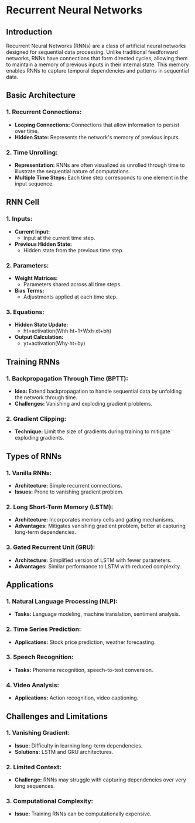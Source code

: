 # Recurrent Neural Networks

## Introduction
Recurrent Neural Networks (RNNs) are a class of artificial neural networks designed for sequential data processing. Unlike traditional feedforward networks, RNNs have connections that form directed cycles, allowing them to maintain a memory of previous inputs in their internal state. This memory enables RNNs to capture temporal dependencies and patterns in sequential data.

## Basic Architecture
### 1. **Recurrent Connections:**
   - **Looping Connections:** Connections that allow information to persist over time.
   - **Hidden State:** Represents the network's memory of previous inputs.

### 2. **Time Unrolling:**
   - **Representation:** RNNs are often visualized as unrolled through time to illustrate the sequential nature of computations.
   - **Multiple Time Steps:** Each time step corresponds to one element in the input sequence.

## RNN Cell
### 1. **Inputs:**
   - **Current Input:**
     - Input at the current time step.
   - **Previous Hidden State:**
     - Hidden state from the previous time step.

### 2. **Parameters:**
   - **Weight Matrices:**
     - Parameters shared across all time steps.
   - **Bias Terms:**
     - Adjustments applied at each time step.

### 3. **Equations:**
   - **Hidden State Update:**
     - ht​=activation(Whh​⋅ht−1​+Wxh​⋅xt​+bh​)
   - **Output Calculation:**
     - yt​=activation(Why​⋅ht​+by​)

## Training RNNs
### 1. **Backpropagation Through Time (BPTT):**
   - **Idea:** Extend backpropagation to handle sequential data by unfolding the network through time.
   - **Challenges:** Vanishing and exploding gradient problems.

### 2. **Gradient Clipping:**
   - **Technique:** Limit the size of gradients during training to mitigate exploding gradients.

## Types of RNNs
### 1. **Vanilla RNNs:**
   - **Architecture:** Simple recurrent connections.
   - **Issues:** Prone to vanishing gradient problem.

### 2. **Long Short-Term Memory (LSTM):**
   - **Architecture:** Incorporates memory cells and gating mechanisms.
   - **Advantages:** Mitigates vanishing gradient problem, better at capturing long-term dependencies.

### 3. **Gated Recurrent Unit (GRU):**
   - **Architecture:** Simplified version of LSTM with fewer parameters.
   - **Advantages:** Similar performance to LSTM with reduced complexity.

## Applications
### 1. **Natural Language Processing (NLP):**
   - **Tasks:** Language modeling, machine translation, sentiment analysis.

### 2. **Time Series Prediction:**
   - **Applications:** Stock price prediction, weather forecasting.

### 3. **Speech Recognition:**
   - **Tasks:** Phoneme recognition, speech-to-text conversion.

### 4. **Video Analysis:**
   - **Applications:** Action recognition, video captioning.

## Challenges and Limitations
### 1. **Vanishing Gradient:**
   - **Issue:** Difficulty in learning long-term dependencies.
   - **Solutions:** LSTM and GRU architectures.

### 2. **Limited Context:**
   - **Challenge:** RNNs may struggle with capturing dependencies over very long sequences.

### 3. **Computational Complexity:**
   - **Issue:** Training RNNs can be computationally expensive.
